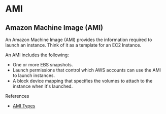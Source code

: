 # AMI
## Amazon Machine Image (AMI)
An Amazon Machine Image (AMI) provides the information required to launch an instance. Think of it as a template for an EC2 Instance.

An AMI includes the following:
- One or more EBS snapshots.
- Launch permissions that control which AWS accounts can use the AMI to launch instances.
- A block device mapping that specifies the volumes to attach to the instance when it's launched.

References
- [AMI Types](https://docs.aws.amazon.com/AWSEC2/latest/UserGuide/ComponentsAMIs.html)